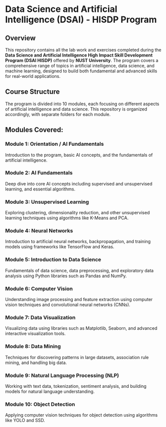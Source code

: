 # Data Science and Artificial Intelligence (DSAI) - HISDP Program

## Overview
This repository contains all the lab work and exercises completed during the **Data Science and Artificial Intelligence High Impact Skill Development Program (DSAI HISDP)** offered by **NUST University**. The program covers a comprehensive range of topics in artificial intelligence, data science, and machine learning, designed to build both fundamental and advanced skills for real-world applications.

## Course Structure
The program is divided into 10 modules, each focusing on different aspects of artificial intelligence and data science. This repository is organized accordingly, with separate folders for each module.

## Modules Covered:

### Module 1: Orientation / AI Fundamentals
Introduction to the program, basic AI concepts, and the fundamentals of artificial intelligence.

### Module 2: AI Fundamentals
Deep dive into core AI concepts including supervised and unsupervised learning, and essential algorithms.

### Module 3: Unsupervised Learning
Exploring clustering, dimensionality reduction, and other unsupervised learning techniques using algorithms like K-Means and PCA.

### Module 4: Neural Networks
Introduction to artificial neural networks, backpropagation, and training models using frameworks like TensorFlow and Keras.

### Module 5: Introduction to Data Science
Fundamentals of data science, data preprocessing, and exploratory data analysis using Python libraries such as Pandas and NumPy.

### Module 6: Computer Vision
Understanding image processing and feature extraction using computer vision techniques and convolutional neural networks (CNNs).

### Module 7: Data Visualization
Visualizing data using libraries such as Matplotlib, Seaborn, and advanced interactive visualization tools.

### Module 8: Data Mining
Techniques for discovering patterns in large datasets, association rule mining, and handling big data.

### Module 9: Natural Language Processing (NLP)
Working with text data, tokenization, sentiment analysis, and building models for natural language understanding.

### Module 10: Object Detection
Applying computer vision techniques for object detection using algorithms like YOLO and SSD.
